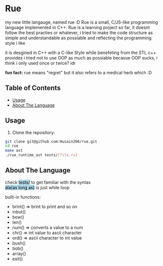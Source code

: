 # Rue

my new little langauge, named rue :D
Rue is a small, C/JS-like programming language implemented in C++. 
Rue is a learning project so far, it doesnt follow the best practies or whatever, i tried to make the code structure as simple and understandable as possiable and reflecting the programming style i like

it is desgined in C++ with a C-like Style while benefeting from the STL c++ provides
i tried not to use OOP as much as possiable becasue OOP sucks, i think i only used once or twice? idr

**fun fact:** rue means "regret" but it also refers to a medical herb which :D

## Table of Contents

- [Usage](#usage)
- [About The Language](#About_The_Language)
## Usage

1. Clone the repository:

```bash
git clone git@github.com:Husain206/rue.git
cd rue
make ast
./rue_runtime_ast tests/[file.ru]
```

## About The Language 

check <Mark style="background-color: lightblue;">tests/</Mark> to get familiar with the syntax \
<Mark style="background-color: lightblue;">ala(as long as)</Mark> is just while loop

built-in functions:
* brint() => brint to print and so on 
* inbut()
* bow()
* len()
* num() => converts a value to a num
* chr() => int value to ascii character
* ord() => ascii character to int value
* bush()
* bob()
* array()
* exit()
